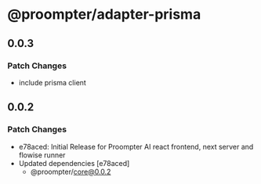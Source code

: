 # @proompter/adapter-prisma

## 0.0.3

### Patch Changes

- include prisma client

## 0.0.2

### Patch Changes

- e78aced: Initial Release for Proompter AI react frontend, next server and flowise runner
- Updated dependencies [e78aced]
  - @proompter/core@0.0.2
